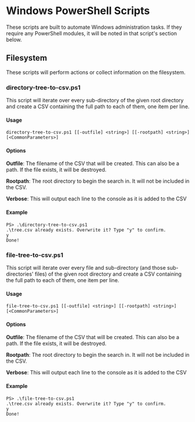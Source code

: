 # Windows PowerShell Scripts

These scripts are built to automate Windows administration tasks. If they require any PowerShell modules, it will be noted in that script's section below.

## Filesystem

These scripts will perform actions or collect information on the filesystem.

### directory-tree-to-csv.ps1

This script will iterate over every sub-directory of the given root directory and create a CSV containing the full path to each of them, one item per line.

#### Usage

```directory-tree-to-csv.ps1 [[-outfile] <string>] [[-rootpath] <string>] [<CommonParameters>]```

#### Options

 **Outfile**: The filename of the CSV that will be created. This can also be a path. If the file exists, it will be destroyed.

 **Rootpath**: The root directory to begin the search in. It will not be included in the CSV.

 **Verbose**: This will output each line to the console as it is added to the CSV


#### Example

```
PS> .\directory-tree-to-csv.ps1
.\tree.csv already exists. Overwrite it? Type "y" to confirm.
y
Done!
```

### file-tree-to-csv.ps1

This script will iterate over every file and sub-directory (and those sub-directories' files) of the given root directory and create a CSV containing the full path to each of them, one item per line.

#### Usage

```file-tree-to-csv.ps1 [[-outfile] <string>] [[-rootpath] <string>] [<CommonParameters>]```

#### Options

 **Outfile**: The filename of the CSV that will be created. This can also be a path. If the file exists, it will be destroyed.

 **Rootpath**: The root directory to begin the search in. It will not be included in the CSV.

 **Verbose**: This will output each line to the console as it is added to the CSV

#### Example

```
PS> .\file-tree-to-csv.ps1
.\tree.csv already exists. Overwrite it? Type "y" to confirm.
y
Done!
```